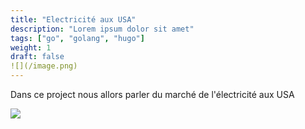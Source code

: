 ```yaml
---
title: "Electricité aux USA"
description: "Lorem ipsum dolor sit amet"
tags: ["go", "golang", "hugo"]
weight: 1
draft: false
![](/image.png)
---
```


Dans ce project nous allors parler du marché de l'électricité aux USA 

![](/image.png)

